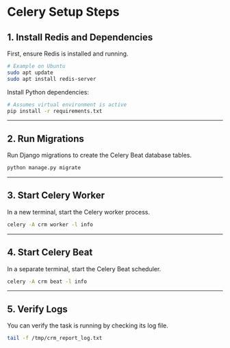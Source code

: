 # Celery Setup Steps

## 1. Install Redis and Dependencies

First, ensure Redis is installed and running.

```bash
# Example on Ubuntu
sudo apt update
sudo apt install redis-server
```

Install Python dependencies:

```bash
# Assumes virtual environment is active
pip install -r requirements.txt
```

---

## 2. Run Migrations

Run Django migrations to create the Celery Beat database tables.

```bash
python manage.py migrate
```

---

## 3. Start Celery Worker

In a new terminal, start the Celery worker process.

```bash
celery -A crm worker -l info
```

---

## 4. Start Celery Beat

In a separate terminal, start the Celery Beat scheduler.

```bash
celery -A crm beat -l info
```

---

## 5. Verify Logs

You can verify the task is running by checking its log file.

```bash
tail -f /tmp/crm_report_log.txt
```